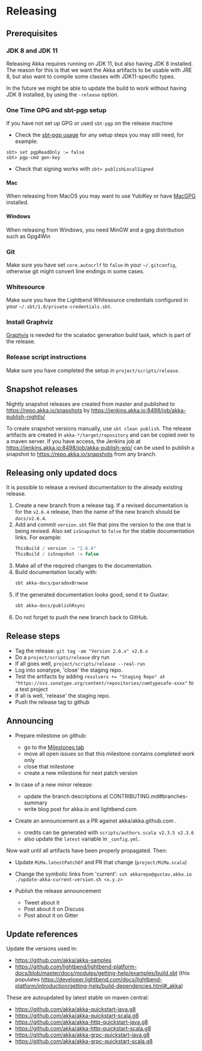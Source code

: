 # Releasing

## Prerequisites

### JDK 8 and JDK 11

Releasing Akka requires running on JDK 11, but also having JDK 8
installed. The reason for this is that we want the Akka artifacts to be
usable with JRE 8, but also want to compile some classes with JDK11-specific
types.

In the future we might be able to update the build to work
without having JDK 8 installed, by using the `-release` option.

### One Time GPG and sbt-pgp setup

If you have not set up GPG or used `sbt-pgp` on the release machine
* Check the [sbt-pgp usage](https://www.scala-sbt.org/sbt-pgp/usage.html) for any setup steps you may still need, for example:
```
sbt> set pgpReadOnly := false
sbt> pgp-cmd gen-key
```    
* Check that signing works with `sbt> publishLocalSigned`
   
#### Mac

When releasing from MacOS you may want to use YubiKey or have [MacGPG](https://gpgtools.org) installed.

#### Windows

When releasing from Windows, you need MinGW and a gpg distribution such as Gpg4Win

### Git

Make sure you have set `core.autocrlf` to `false` in your `~/.gitconfig`,
otherwise git might convert line endings in some cases.

### Whitesource

Make sure you have the Lightbend Whitesource credentials configured in
your `~/.sbt/1.0/private-credentials.sbt`.

### Install Graphviz

[Graphvis](https://graphviz.gitlab.io/download/) is needed for the 
scaladoc generation build task, which is part of the release.
 
### Release script instructions

Make sure you have completed the setup in `project/scripts/release`.

## Snapshot releases

Nightly snapshot releases are created from master and published to
https://repo.akka.io/snapshots by https://jenkins.akka.io:8498/job/akka-publish-nightly/

To create snapshot versions manually, use `sbt clean publish`.
The release artifacts are created in `akka-*/target/repository` and can be
copied over to a maven server. If you have access, the Jenkins job at
https://jenkins.akka.io:8498/job/akka-publish-wip/ can be used to publish
a snapshot to https://repo.akka.io/snapshots from any branch.

## Releasing only updated docs

It is possible to release a revised documentation to the already existing release.

1. Create a new branch from a release tag. If a revised documentation is for the `v2.6.4` release, then the name of the new branch should be `docs/v2.6.4`.
1. Add and commit `version.sbt` file that pins the version to the one that is being revised. Also set `isSnapshot` to `false` for the stable documentation links. For example:
    ```scala
    ThisBuild / version := "2.6.4"
    ThisBuild / isSnapshot := false
    ```
1. Make all of the required changes to the documentation.
1. Build documentation locally with:
    ```sh
    sbt akka-docs/paradoxBrowse
    ```
1. If the generated documentation looks good, send it to Gustav:
    ```sh
    sbt akka-docs/publishRsync
    ```
1. Do not forget to push the new branch back to GitHub.

## Release steps

* Tag the release: `git tag -am "Version 2.6.x" v2.6.x`
* Do a `project/scripts/release` dry run
* If all goes well, `project/scripts/release --real-run`
* Log into sonatype, 'close' the staging repo.
* Test the artifacts by adding `resolvers += "Staging Repo" at "https://oss.sonatype.org/content/repositories/comtypesafe-xxxx"` to a test project
* If all is well, 'release' the staging repo.
* Push the release tag to github

## Announcing

* Prepare milestone on github:
  * go to the [Milestones tab](https://github.com/akka/akka/milestones)
  * move all open issues so that this milestone contains completed work only
  * close that milestone
  * create a new milestone for next patch version

* In case of a new minor release:
  * update the branch descriptions at CONTRIBUTING.md#branches-summary
  * write blog post for akka.io and lightbend.com

* Create an announcement as a PR against akka/akka.github.com .
  * credits can be generated with `scripts/authors.scala v2.3.5 v2.3.6`
  * also update the `latest` variable in `_config.yml`.

Now wait until all artifacts have been properly propagated. Then:

* Update `MiMa.latestPatchOf` and PR that change (`project/MiMa.scala`)

* Change the symbolic links from 'current': `ssh akkarepo@gustav.akka.io ./update-akka-current-version.sh <x.y.z>`

* Publish the release announcement
  * Tweet about it
  * Post about it on Discuss
  * Post about it on Gitter

## Update references

Update the versions used in:

* https://github.com/akka/akka-samples
* https://github.com/lightbend/lightbend-platform-docs/blob/master/docs/modules/getting-help/examples/build.sbt (this populates https://developer.lightbend.com/docs/lightbend-platform/introduction/getting-help/build-dependencies.html#_akka)

These are autoupdated by latest stable on maven central:
* https://github.com/akka/akka-quickstart-java.g8
* https://github.com/akka/akka-quickstart-scala.g8
* https://github.com/akka/akka-http-quickstart-java.g8
* https://github.com/akka/akka-http-quickstart-scala.g8
* https://github.com/akka/akka-grpc-quickstart-java.g8
* https://github.com/akka/akka-grpc-quickstart-scala.g8
